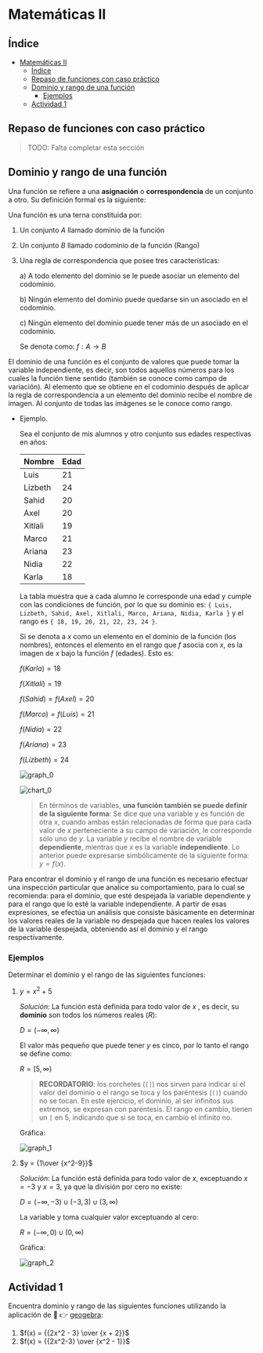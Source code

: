 # Matemáticas II

## Índice

- [Matemáticas II](#matemáticas-ii)
  - [Índice](#índice)
  - [Repaso de funciones con caso práctico](#repaso-de-funciones-con-caso-práctico)
  - [Dominio y rango de una función](#dominio-y-rango-de-una-función)
    - [Ejemplos](#ejemplos)
  - [Actividad 1](#actividad-1)

## Repaso de funciones con caso práctico

> TODO: Falta completar esta sección

## Dominio y rango de una función

Una función se refiere a una **asignación** o **correspondencia** de un conjunto a otro. Su definición formal es la siguiente:

Una función es una terna constituida por:

1. Un conjunto $A$ llamado dominio de la función
2. Un conjunto $B$ llamado codominio de la función (Rango)
3. Una regla de correspondencia que posee tres características:

    a) A todo elemento del dominio se le puede asociar un elemento del codominio.

    b) Ningún elemento del dominio puede quedarse sin un asociado en el codominio.

    c) Ningún elemento del dominio puede tener más de un asociado en el codominio.

    Se denota como: $f : A → B$

El dominio de una función es el conjunto de valores que puede tomar la variable independiente, es decir, son todos aquellos números para los cuales la función tiene sentido (también se conoce como campo de variación).
Al elemento que se obtiene en el codominio después de aplicar la regla de correspondencia a un elemento del dominio recibe el nombre de imagen. Al conjunto de todas las imágenes se le conoce como rango.

- Ejemplo.

    Sea el conjunto de mis alumnos y otro conjunto sus edades respectivas en años:

    |Nombre|Edad|
    |-|-|
    |Luis|21|
    |Lizbeth|24|
    |Sahid|20|
    |Axel|20|
    |Xitlali|19|
    |Marco|21|
    |Ariana|23|
    |Nidia|22|
    |Karla|18|

    La tabla muestra que a cada alumno le corresponde una edad y cumple con las condiciones de función, por lo que su dominio es: `{ Luis, Lizbeth, Sahid, Axel, Xitlali, Marco, Ariana, Nidia, Karla }` y el rango es `{ 18, 19, 20, 21, 22, 23, 24 }`.

    Si se denota a $x$ como un elemento en el dominio de la función (los nombres), entonces el elemento en el rango que $f$ asocia con $x$, es la imagen de $x$ bajo la función $f$ (edades). Esto es:

    $f(Karla) = 18$

    $f(Xitlali) = 19$

    $f(Sahid) = f(Axel) = 20$

    $f(Marco) = f(Luis) = 21$

    $f(Nidia) = 22$

    $f(Ariana) = 23$

    $f(Lizbeth) = 24$

    ![graph_0](img/graph_0.png)

    ![chart_0](img/chart_0.png)

    > En términos de variables, **una función también se puede definir de la siguiente forma**: Se dice que una variable y es función de otra $x$, cuando ambas están relacionadas de forma que para cada valor de $x$ perteneciente a su campo de variación, le corresponde sólo uno de $y$. La variable $y$ recibe el nombre de variable **dependiente**, mientras que $x$ es la variable **independiente**. Lo anterior puede expresarse simbólicamente de la siguiente forma: $y = f(x)$.

Para encontrar el dominio y el rango de una función es necesario efectuar una inspección particular que analice su comportamiento, para lo cual se recomienda: para el dominio, que esté despejada la variable dependiente y para el rango que lo esté la variable independiente. A partir de esas expresiones, se efectúa un análisis que consiste básicamente en determinar los valores reales de la variable no despejada que hacen reales los valores de la variable despejada, obteniendo así el dominio y el rango respectivamente.

### Ejemplos

Determinar el dominio y el rango de las siguientes funciones:

1. $y = x^2 + 5$

    _Solución_: La función está definida para todo valor de $x$ , es decir, su **dominio** son todos los números reales ($R$): 

    $D = (-∞, ∞)$

    El valor más pequeño que puede tener $y$ es cinco, por lo tanto el rango se define como:

    $R = [5, ∞)$

    > **RECORDATORIO**: los corchetes (`[]`) nos sirven para indicar si el valor del dominio o el rango se toca y los paréntesis (`()`) cuando no se tocan. En este ejercicio, el dominio, al ser infinitos sus extremos, se expresan con paréntesis. El rango en cambio, tienen un `[` en 5, indicando que si se toca, en cambio el infinito no.

    Gráfica:

    ![graph_1](img/graph_1.png)

2. $y = {1\over {x^2-9}}$

    _Solución_: La función está definida para todo valor de $x$, exceptuando $x = −3$ y $x = 3$, ya que la división por cero no existe:

    $D = (-∞, -3) \cup (-3, 3) \cup (3, ∞)$

    La variable y toma cualquier valor exceptuando al cero: 

    $R = (-∞, 0) \cup (0, ∞)$

    Gráfica:

    ![graph_2](img/graph_2.png)

## Actividad 1

Encuentra dominio y rango de las siguientes funciones utilizando la aplicación de :1234: :point_right: [geogebra](https://www.geogebra.org/graphing):

1. $f(x) = {{2x^2 - 3} \over {x + 2}}$
2. $f(x) = {{2x^2-3} \over {x^2 - 1}}$
